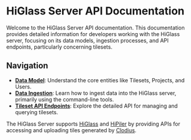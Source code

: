 # HiGlass Server API Documentation

Welcome to the HiGlass Server API documentation. This documentation provides detailed information for developers working with the HiGlass server, focusing on its data models, ingestion processes, and API endpoints, particularly concerning tilesets.

## Navigation

- **[Data Model](./data_model.md)**: Understand the core entities like Tilesets, Projects, and Users.
- **[Data Ingestion](./ingestion.md)**: Learn how to ingest data into the HiGlass server, primarily using the command-line tools.
- **[Tileset API Endpoints](./tilesets_api.md)**: Explore the detailed API for managing and querying tilesets.

The HiGlass Server supports [HiGlass](https://github.com/higlass/higlass) and [HiPiler](https://github.com/flekschas/hipiler) by providing APIs for accessing and uploading tiles generated by [Clodius](https://github.com/higlass/clodius).

